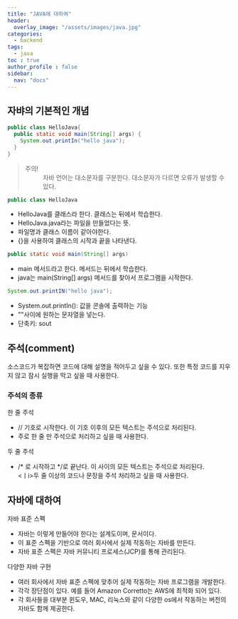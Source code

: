 ```yaml
---
title: "JAVA에 대하여"
header:
  overlay_image: "/assets/images/java.jpg"
categories:
  - backend
tags:
  - java
toc : true
author_profile : false
sidebar:
  nav: "docs"
---
```

## 자뱌의 기본적인 개념

```java
public class HelloJava{
  public static void main(String[] args) {
    System.out.printIn("hello java");
  }
}
```

<blockquote>
    <dl>
      <dt>주의!</dt>
      <dd>자바 언어는 대소문자를 구분한다. 대소문자가 다르면 오류가 발생할 수 있다.</dd>
    </dl>
</blockquote>

```java
public class HelloJava
```
<ul>
  <li>HelloJava를 클래스라 한다. 클래스는 뒤에서 학습한다.</li>
  <li>HelloJava.java라는 파일을 만들었다는 뜻.</li>
  <li>파일명과 클래스 이름이 같아야한다.</li>
  <li>{}을 사용하여 클래스의 시작과 끝을 나타낸다.</li>
</ul>

```java
public static void main(String[] args)
```
<ul>
  <li>main 메서드라고 한다. 메서드는 뒤에서 학습한다.</li>
  <li>java는 main(String[] args) 메서드를 찾아서 프로그램을 시작한다.</li>
</ul>

```java
System.out.printIN("hello java");
```
<ul>
  <li>System.out.printIn(): 값을 콘솔에 출력하는 기능</li>
  <li>""사이에 원하는 문자열을 넣는다.</li>
  <li>단축키: sout</li>
</ul>

## 주석(comment)

소스코드가 복잡하면 코드에 대해 설명을 적어두고 싶을 수 있다. 또한 특정 코드를 지우지 않고 잠시 실행을 막고 싶을 때 사용한다.

### 주석의 종류

<dl>
  <dt>한 줄 주석</dt>
</dl>
<ul>
  <li>// 기호로 시작한다. 이 기호 이후의 모든 텍스트는 주석으로 처리된다.</li>
  <li>주로 한 줄 만 주석으로 처리하고 싶을 때 사용한다.</li>
</ul>
<dl>
  <dt>두 줄 주석</dt>
</dl>
<ul>
  <li>/* 로 시작하고 */로 끝난다. 이 사이의 모든 텍스트는 주석으로 처리된다.</li>
  <ㅣi>두 줄 이상의 코드나 문장을 주석 처리하고 싶을 때 사용한다.</li>
</ul>

## 자바에 대하여

<dl>
  <dt>자바 표준 스펙</dt>
</dl>
  <ul>
    <li>자바는 이렇게 만들어야 한다는 설계도이며, 문서이다.</li>
    <li>이 표준 스펙을 기반으로 여러 회사에서 실제 작동하는 자바를 만든다.</li>
    <li>자바 표준 스펙은 자바 커뮤니티 프로세스(JCP)를 통해 관리된다.</li>
  </ul>
<dl>
  <dt>다양한 자바 구현</dt>
</dl>
<ul>
  <li>여러 회사에서 자바 표준 스펙에 맞추어 실제 작동하는 자바 프로그램을 개발한다.</li>
  <li>각각 장단점이 있다. 예를 들어 Amazon Corretto는 AWS에 최적화 되어 있다.</li>
  <li>각 회사들을 대부분 윈도우, MAC, 리눅스와 같이 다양한 os에서 작동하는 버전의 자바도 함께 제공한다.</li>
</ul>

